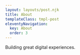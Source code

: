 ```yaml
---
layout: layouts/post.njk
title: About
templateClass: tmpl-post
eleventyNavigation:
  key: About
  order: 3
---
```


Building great digital experiences.
